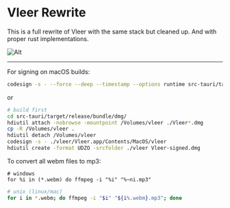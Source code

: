 # Vleer Rewrite 

This is a full rewrite of Vleer with the same stack but cleaned up. And with proper rust implementations.

![Alt](https://repobeats.axiom.co/api/embed/476c97ad30ff96e3217cf756e84c292836b8f44e.svg "Repobeats analytics image")

***

For signing on macOS builds:
```zsh
codesign -s - --force --deep --timestamp --options runtime src-tauri/target/release/bundle/macos/Vleer.app
```
or
```zsh
# build first
cd src-tauri/target/release/bundle/dmg/
hdiutil attach -nobrowse -mountpoint /Volumes/vleer ./Vleer*.dmg
cp -R /Volumes/vleer .
hdiutil detach /Volumes/vleer
codesign -s - ./vleer/Vleer.app/Contents/MacOS/vleer
hdiutil create -format UDZO -srcfolder ./vleer Vleer-signed.dmg
```


To convert all webm files to mp3:
```pwsh
# windows
for %i in (*.webm) do ffmpeg -i "%i" "%~ni.mp3"
```
```zsh
# unix (linux/mac)
for i in *.webm; do ffmpeg -i "$i" "${i%.webm}.mp3"; done
```
